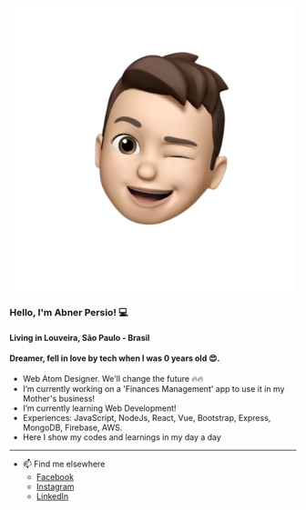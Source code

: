 ![emoji abner](./abner-emoji.png)
### Hello, I'm Abner Persio! 💻


#### Living in Louveira, São Paulo - Brasil
#### Dreamer, fell in love by tech when I was 0 years old 😍.

- Web Atom Designer. We'll change the future 🔥🔥
- I’m currently working on a 'Finances Management' app to use it in my Mother's business!
- I’m currently learning Web Development!
- Experiences: JavaScript, NodeJs, React, Vue, Bootstrap, Express, MongoDB, Firebase, AWS.
- Here I show my codes and learnings in my day a day

---------------------------------------------

- 📫 Find me elsewhere 
	- [Facebook](https://facebook.com/abnerpersio)
	- [Instagram](https://instagram.com/abnerpersio)
	- [LinkedIn](https://linkedin.com/in/abnerpersio/)


